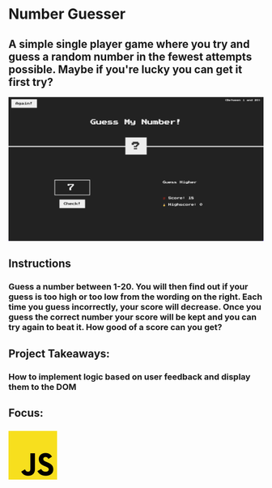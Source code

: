# Number Guesser
## A simple single player game where you try and guess a random number in the fewest attempts possible. Maybe if you're lucky you can get it first try?
![Number Guesser Preview](../../src/img/projects/previews/number-guesser-preview.png)
## Instructions
### Guess a number between 1-20. You will then find out if your guess is too high or too low from the wording on the right. Each time you guess incorrectly, your score will decrease. Once you guess the correct number your score will be kept and you can try again to beat it. How good of a score can you get?
## Project Takeaways:
### How to implement logic based on user feedback and display them to the DOM
## Focus:
### ![JavaScript Icon](../../src/img/js.png)